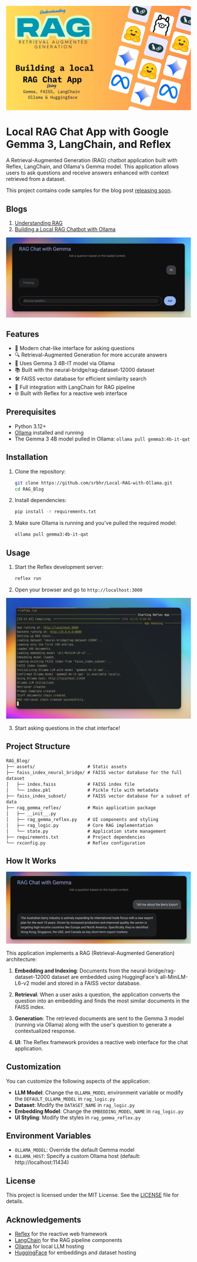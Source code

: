 ![Understanding RAG](assets/Understanding_RAG.jpg)

# Local RAG Chat App with Google Gemma 3, LangChain, and Reflex

A Retrieval-Augmented Generation (RAG) chatbot application built with Reflex, LangChain, and Ollama's Gemma model. This application allows users to ask questions and receive answers enhanced with context retrieved from a dataset.

This project contains code samples for the blog post [releasing soon](#).

## Blogs

1. [Understanding RAG](https://www.apideck.com/blog/understanding-rag-retrieval-augmented-generation-essentials-for-ai-projects)
2. [Building a Local RAG Chatbot with Ollama](#)

![RAG Chat with Gemma](assets/screenshot1.png)

## Features

- 💬 Modern chat-like interface for asking questions
- 🔍 Retrieval-Augmented Generation for more accurate answers
- 🧠 Uses Gemma 3 4B-IT model via Ollama
- 📚 Built with the neural-bridge/rag-dataset-12000 dataset
- 🛠️ FAISS vector database for efficient similarity search
- 🔄 Full integration with LangChain for RAG pipeline
- 🌐 Built with Reflex for a reactive web interface

## Prerequisites

- Python 3.12+ 
- [Ollama](https://ollama.com/) installed and running
- The Gemma 3 4B model pulled in Ollama: `ollama pull gemma3:4b-it-qat`

## Installation

1. Clone the repository:
   ```bash
   git clone https://github.com/srbhr/Local-RAG-with-Ollama.git
   cd RAG_Blog
   ```

2. Install dependencies:
   ```bash
   pip install -r requirements.txt
   ```

3. Make sure Ollama is running and you've pulled the required model:
   ```bash
   ollama pull gemma3:4b-it-qat
   ```

## Usage

1. Start the Reflex development server:
   ```bash
   reflex run
   ```

2. Open your browser and go to `http://localhost:3000`

![RAG Chat with Gemma](assets/screenshot3.png)

3. Start asking questions in the chat interface!

## Project Structure

```
RAG_Blog/
├── assets/                    # Static assets 
├── faiss_index_neural_bridge/ # FAISS vector database for the full dataset
│   ├── index.faiss            # FAISS index file
│   └── index.pkl              # Pickle file with metadata
├── faiss_index_subset/        # FAISS vector database for a subset of data
├── rag_gemma_reflex/          # Main application package
│   ├── __init__.py
│   ├── rag_gemma_reflex.py    # UI components and styling
│   ├── rag_logic.py           # Core RAG implementation
│   └── state.py               # Application state management
├── requirements.txt           # Project dependencies
└── rxconfig.py                # Reflex configuration
```

## How It Works

![RAG Chat with Gemma](assets/screenshot2.png)

This application implements a RAG (Retrieval-Augmented Generation) architecture:

1. **Embedding and Indexing**: Documents from the neural-bridge/rag-dataset-12000 dataset are embedded using HuggingFace's all-MiniLM-L6-v2 model and stored in a FAISS vector database.

2. **Retrieval**: When a user asks a question, the application converts the question into an embedding and finds the most similar documents in the FAISS index.

3. **Generation**: The retrieved documents are sent to the Gemma 3 model (running via Ollama) along with the user's question to generate a contextualized response.

4. **UI**: The Reflex framework provides a reactive web interface for the chat application.

## Customization

You can customize the following aspects of the application:

- **LLM Model**: Change the `OLLAMA_MODEL` environment variable or modify the `DEFAULT_OLLAMA_MODEL` in `rag_logic.py`
- **Dataset**: Modify the `DATASET_NAME` in `rag_logic.py`
- **Embedding Model**: Change the `EMBEDDING_MODEL_NAME` in `rag_logic.py`
- **UI Styling**: Modify the styles in `rag_gemma_reflex.py`

## Environment Variables

- `OLLAMA_MODEL`: Override the default Gemma model
- `OLLAMA_HOST`: Specify a custom Ollama host (default: http://localhost:11434)

## License

This project is licensed under the MIT License. See the [LICENSE](LICENSE) file for details.

## Acknowledgements

- [Reflex](https://reflex.dev/) for the reactive web framework
- [LangChain](https://www.langchain.com/) for the RAG pipeline components
- [Ollama](https://ollama.com/) for local LLM hosting
- [HuggingFace](https://huggingface.co/) for embeddings and dataset hosting